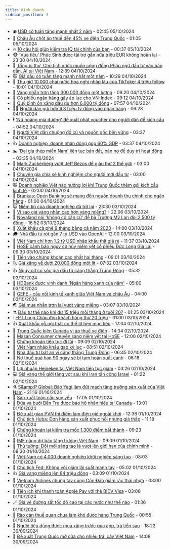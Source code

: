 ```yaml
---
title: Kinh doanh
sidebar_position: 3
---
```


<!-- vnexpress-kinh-doanh:START -->
- ⛽️ [USD có tuần tăng mạnh nhất 2 năm](https://vnexpress.net/usd-co-tuan-tang-manh-nhat-2-nam-4800454.html) - 02:45 05/10/2024
- 🐲 [Châu Âu chốt áp thuế đến 45% xe điện Trung Quốc](https://vnexpress.net/chau-au-chot-ap-thue-den-45-xe-dien-trung-quoc-4800439.html) - 01:05 05/10/2024
- 🔥 [10 câu hỏi giúp kiểm tra IQ tài chính của bạn](https://vnexpress.net/10-cau-hoi-giup-kiem-tra-iq-tai-chinh-cua-ban-4799632.html) - 00:37 05/10/2024
- 🐵 [&#39;Vua tiêu&#39; Phúc Sinh được tài trợ gần nửa triệu EUR không hoàn lại](https://vnexpress.net/vua-tieu-phuc-sinh-duoc-tai-tro-gan-nua-trieu-eur-khong-hoan-lai-4800227.html) - 23:30 04/10/2024
- 🦅 [Tổng bí thư, Chủ tịch nước muốn cộng đồng Pháp ngữ đầu tư vào bán dẫn, AI tại Việt Nam](https://vnexpress.net/tong-bi-thu-chu-tich-nuoc-muon-cong-dong-phap-ngu-dau-tu-vao-ban-dan-ai-tai-viet-nam-4800391.html) - 12:39 04/10/2024
- 😺 [Giá dầu có tuần tăng mạnh nhất một năm](https://vnexpress.net/gia-dau-co-tuan-tang-manh-nhat-mot-nam-4800345.html) - 10:29 04/10/2024
- 🤩 [Thu giữ 10.000 chai nước hoa nghi nhập lậu của TikToker 4 triệu follow](https://vnexpress.net/thu-giu-10-000-chai-nuoc-hoa-nghi-nhap-lau-cua-tiktoker-4-trieu-follow-4800212.html) - 10:01 04/10/2024
- 🌮 [Vàng nhẫn trơn tăng 300.000 đồng một lượng](https://vnexpress.net/vang-nhan-tron-tang-them-vai-tram-ngan-mot-luong-4800296.html) - 09:20 04/10/2024
- 🧰 [Cổ phiếu ngân hàng gây áp lực cho VN-Index](https://vnexpress.net/chung-khoan-hom-nay-4-10-co-phieu-ngan-hang-gay-ap-luc-cho-vn-index-4800318.html) - 09:12 04/10/2024
- 🤔 [Quỹ bình ổn xăng dầu dư hơn 6.000 tỷ đồng](https://vnexpress.net/quy-binh-on-xang-dau-du-hon-6-000-ty-dong-4800198.html) - 07:57 04/10/2024
- 🧑‍💻 [Người dân gửi hơn 6,8 triệu tỷ đồng vào ngân hàng](https://vnexpress.net/nguoi-dan-gui-ky-luc-hon-6-8-trieu-ty-dong-vao-ngan-hang-4800204.html) - 06:28 04/10/2024
- 🕴 [&#39;Nữ hoàng mía đường&#39; đề xuất phát voucher cho người dân để kích cầu](https://vnexpress.net/nu-hoang-mia-duong-de-xuat-phat-voucher-cho-nguoi-dan-de-kich-cau-4800173.html) - 04:52 04/10/2024
- 🦩 [Người Việt dần chuộng đồ cũ và nguồn gốc bền vững](https://vnexpress.net/nguoi-viet-dan-chuong-do-cu-va-nguon-goc-ben-vung-4799553.html) - 03:37 04/10/2024
- 👍 [Doanh nghiệp, doanh nhân đóng góp 60% GDP](https://vnexpress.net/doanh-nghiep-doanh-nhan-dong-gop-60-gdp-4800109.html) - 03:37 04/10/2024
- 🏊 [&#39;Đại gia thép miền Nam&#39; liên tục bán đất, bán nợ để duy trì hoạt động](https://vnexpress.net/dai-gia-thep-mien-nam-lien-tuc-ban-dat-ban-no-de-duy-tri-hoat-dong-4800077.html) - 03:35 04/10/2024
- 🤡 [Mark Zuckerberg vượt Jeff Bezos để giàu thứ 2 thế giới](https://vnexpress.net/mark-zuckerberg-vuot-jeff-bezos-de-giau-thu-2-the-gioi-4800050.html) - 03:00 04/10/2024
- 👀 [Chuyên gia chia sẻ kinh nghiệm cho người mới đầu tư](https://vnexpress.net/chuyen-gia-chia-se-kinh-nghiem-cho-nguoi-moi-dau-tu-4799521.html) - 03:00 04/10/2024
- 😺 [Doanh nghiệp Việt nào hưởng lợi khi Trung Quốc thêm gói kích cầu kinh tế](https://vnexpress.net/doanh-nghiep-viet-nao-huong-loi-khi-trung-quoc-them-goi-kich-cau-kinh-te-4799004.html) - 02:00 04/10/2024
- 🦣 [Brankas: Open Banking sẽ mang đến nguồn doanh thu chính cho ngân hàng](https://vnexpress.net/brankas-open-banking-se-mang-den-nguon-doanh-thu-chinh-cho-ngan-hang-4798641.html) - 01:00 04/10/2024
- 😺 [Niềm tin của doanh nghiệp đã trở lại](https://vnexpress.net/niem-tin-cua-doanh-nghiep-da-tro-lai-4799978.html) - 23:30 03/10/2024
- 💼 [Vì sao giá vàng nhẫn cao hơn vàng miếng?](https://vnexpress.net/nghich-ly-gia-vang-nhan-cao-hon-vang-mieng-4798736.html) - 22:06 03/10/2024
- 🤗 [Novaland nói &#39;không có căn cứ&#39; để bà Trương Mỹ Lan đòi 2.500 tỷ đồng](https://vnexpress.net/novaland-noi-khong-co-can-cu-de-ba-truong-my-lan-doi-2-500-ty-dong-4800005.html) - 16:52 03/10/2024
- 👀 [Xuất khẩu cà phê 9 tháng bằng cả năm 2023](https://vnexpress.net/xuat-khau-ca-phe-9-thang-bang-ca-nam-2023-4799840.html) - 14:00 03/10/2024
- 🎓 [Nhà đầu tư rót gần 7 tỷ USD vào OpenAI](https://vnexpress.net/nha-dau-tu-rot-gan-7-ty-usd-vao-openai-4799855.html) - 12:00 03/10/2024
- 🗽 [Việt Nam chi hơn 1,2 tỷ USD nhập khẩu thịt giá rẻ](https://vnexpress.net/viet-nam-chi-hon-1-2-ty-usd-nhap-khau-thit-gia-re-4799919.html) - 11:37 03/10/2024
- 🚀 [HoSE cảnh báo nguy cơ hủy niêm yết cổ phiếu Đức Long Gia Lai](https://vnexpress.net/hose-canh-bao-nguy-co-huy-niem-yet-co-phieu-duc-long-gia-lai-4799895.html) - 09:30 03/10/2024
- 🤗 [Tiền vào chứng khoán cao nhất hai tháng](https://vnexpress.net/chung-khoan-hom-nay-3-10-tien-vao-chung-khoan-cao-nhat-hai-thang-4799903.html) - 09:01 03/10/2024
- 🌜 [Giá xăng về dưới 20.000 đồng một lít](https://vnexpress.net/gia-xang-moi-nhat-hom-nay-3-10-4799803.html) - 07:32 03/10/2024
- 👍 [Nguy cơ cú sốc giá dầu từ căng thẳng Trung Đông](https://vnexpress.net/nguy-co-cu-soc-gia-dau-tu-cang-thang-trung-dong-4799675.html) - 05:32 03/10/2024
- 🤖 [HDBank được vinh danh &#39;Ngân hàng xanh của năm&#39;](https://vnexpress.net/hdbank-duoc-vinh-danh-ngan-hang-xanh-cua-nam-4799655.html) - 05:00 03/10/2024
- 🫣 [GEFE - cầu nối kinh tế xanh giữa Việt Nam và châu Âu](https://vnexpress.net/gefe-cau-noi-kinh-te-xanh-giua-viet-nam-va-chau-au-4799558.html) - 04:00 03/10/2024
- 🌏 [Giá mua nhẫn trơn lại vượt vàng miếng](https://vnexpress.net/gia-vang-nhan-tron-len-lai-83-trieu-dong-4799671.html) - 03:07 03/10/2024
- ⚗️ [Đầu tư thế nào khi dư 15 triệu mỗi tháng ở tuổi 20?](https://vnexpress.net/dau-tu-the-nao-khi-du-15-trieu-moi-thang-o-tuoi-20-4798822.html) - 01:25 03/10/2024
- 🕯 [FPT Long Châu đón khách hàng thứ 20 triệu](https://vnexpress.net/fpt-long-chau-don-khach-hang-thu-20-trieu-4798873.html) - 01:00 03/10/2024
- 👍 [Xuất khẩu gỗ nội thất có thể lỡ hẹn mục tiêu](https://vnexpress.net/xuat-khau-go-noi-that-co-the-lo-hen-muc-tieu-4799522.html) - 17:04 02/10/2024
- 🤠 [Trung Quốc kiện Canada vì áp thuế xe điện](https://vnexpress.net/trung-quoc-kien-canada-vi-ap-thue-xe-dien-4799560.html) - 14:34 02/10/2024
- 🌊 [Masan Consumer chuyển sang niêm yết tại HoSE](https://vnexpress.net/masan-consumer-chuyen-sang-niem-yet-tai-hose-4799496.html) - 12:00 02/10/2024
- 🌈 [Chứng khoán tiếp tục đi lùi](https://vnexpress.net/chung-khoan-tiep-tuc-di-lui-4799469.html) - 09:09 02/10/2024
- 🥳 [Việt Nam nhập khẩu gạo kỷ lục](https://vnexpress.net/viet-nam-nhap-khau-gao-ky-luc-4799427.html) - 08:51 02/10/2024
- 🐻 [Nhà đầu tư bất an vì căng thẳng Trung Đông](https://vnexpress.net/nha-dau-tu-bat-an-vi-cang-thang-trung-dong-4799338.html) - 06:45 02/10/2024
- 💫 [Nợ thuế quá hạn 90 ngày sẽ bị tạm hoãn xuất cảnh](https://vnexpress.net/no-thue-qua-han-90-ngay-se-bi-tam-hoan-xuat-canh-4799363.html) - 06:18 02/10/2024
- 🤩 [Lợi nhuận Heineken tại Việt Nam tiếp tục giảm](https://vnexpress.net/loi-nhuan-heineken-tai-viet-nam-tiep-tuc-giam-4799277.html) - 03:26 02/10/2024
- 💻 [Giá vàng thế giới tăng vọt sau khi Iran tấn công Israel](https://vnexpress.net/gia-vang-the-gioi-tang-vot-sau-khi-iran-tan-cong-israel-4799207.html) - 01:22 02/10/2024
- ⚗️ [S&amp;amp;P Global: Bão Yagi làm đứt mạch tăng trưởng sản xuất của Việt Nam](https://vnexpress.net/s-p-global-bao-yagi-lam-dut-mach-tang-truong-san-xuat-cua-viet-nam-4799136.html) - 21:16 01/10/2024
- 🌈 [Sản xuất toàn cầu suy yếu](https://vnexpress.net/san-xuat-toan-cau-suy-yeu-4799118.html) - 17:05 01/10/2024
- 🌝 [Dừa và bưởi Bến Tre được bảo hộ nhãn hiệu tại Canada](https://vnexpress.net/dua-va-buoi-ben-tre-duoc-bao-ho-nhan-hieu-tai-canada-4799105.html) - 13:01 01/10/2024
- 🥸 [Đề xuất giao PVN thí điểm làm điện gió ngoài khơi](https://vnexpress.net/de-xuat-giao-pvn-thi-diem-lam-dien-gio-ngoai-khoi-4799123.html) - 12:38 01/10/2024
- 🦆 [Chủ tịch Huba: Đơn hàng sản xuất phục hồi nhưng giá thấp](https://vnexpress.net/chu-tich-huba-don-hang-san-xuat-phuc-hoi-nhung-gia-thap-4799012.html) - 11:18 01/10/2024
- 🌋 [Chứng khoán lại kiểm tra mốc 1.300 điểm bất thành](https://vnexpress.net/chung-khoan-hom-nay-1-10-vn-index-lai-kiem-tra-moc-1-300-diem-bat-thanh-4799052.html) - 09:23 01/10/2024
- 🦍 [IMF nâng dự báo tăng trưởng Việt Nam](https://vnexpress.net/imf-nang-du-bao-tang-truong-viet-nam-4798978.html) - 09:09 01/10/2024
- 🤔 [Thủ tướng: Đổi mới sáng tạo là vượt lên giới hạn của chính mình](https://vnexpress.net/thu-tuong-doi-moi-sang-tao-la-vuot-len-gioi-han-cua-chinh-minh-4798678.html) - 08:30 01/10/2024
- 🧰 [Việt Nam có 4.000 doanh nghiệp khởi nghiệp sáng tạo](https://vnexpress.net/viet-nam-co-4-000-doanh-nghiep-khoi-nghiep-sang-tao-4798948.html) - 08:03 01/10/2024
- 🌝 [Chủ tịch Fed: Không vội giảm lãi suất mạnh tay](https://vnexpress.net/chu-tich-fed-khong-voi-giam-lai-suat-manh-tay-4798895.html) - 05:02 01/10/2024
- 👍 [Giá vàng miếng lên 84 triệu đồng](https://vnexpress.net/gia-vang-mieng-len-84-trieu-dong-4798830.html) - 03:09 01/10/2024
- 🗽 [Vietnam Airlines chung tay cùng Côn Đảo giảm rác thải nhựa](https://vnexpress.net/vietnam-airlines-chung-tay-cung-con-dao-giam-rac-thai-nhua-4798806.html) - 03:00 01/10/2024
- 🐎 [Tiện ích khi thanh toán Apple Pay với thẻ BIDV Visa](https://vnexpress.net/tien-ich-khi-thanh-toan-apple-pay-voi-the-bidv-visa-4771611.html) - 03:00 01/10/2024
- 🪄 [Giá vé đường sắt tốc độ cao tại các nước như thế nào](https://vnexpress.net/gia-ve-duong-sat-toc-do-cao-tai-cac-nuoc-nhu-the-nao-4798708.html) - 01:36 01/10/2024
- 🎊 [Rào cản thuế quan chưa làm khó được hàng Trung Quốc](https://vnexpress.net/rao-can-thue-quan-chua-lam-kho-duoc-hang-trung-quoc-4798568.html) - 00:55 01/10/2024
- 🗽 [Người tiêu dùng được mua xăng trước qua app, trả tiền sau](https://vnexpress.net/nguoi-tieu-dung-duoc-mua-xang-truoc-qua-app-tra-tien-sau-4798675.html) - 18:22 30/09/2024
- 🦩 [Đề xuất Trung Quốc mở cửa cho nhiều trái cây Việt Nam](https://vnexpress.net/de-xuat-trung-quoc-mo-cua-cho-nhieu-trai-cay-viet-nam-4798686.html) - 14:08 30/09/2024<!-- vnexpress-kinh-doanh:END -->
